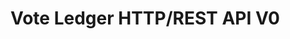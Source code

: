 # Vote Ledger HTTP/REST API V0
<!-- markdownlint-disable no-inline-html -->
<!-- We embed the API Docs directly with RAW HTML. -->

<!-- 1. Close the Div amd Main that mdBook creates for us. -->
</main>
</div>

<!-- 2. Define a Style for the API Container (Which fills the available width) -->
<style>
    body {
        display: flex;
        flex-direction: column;
        height: 100vh;
    }
    .api-container {
        flex: 1 0 0;
        overflow: hidden;
    }
</style>

<!-- 3. Use the newly defined style for our API Docs. -->
<div class="api-container">
<!-- 4. Change the apiDescriptionUrl to point to the documentation .json file. -->
<elements-api
  apiDescriptionUrl="../core-ledger-doc/api/v0.yaml"
  router="memory"
  layout="sidebar"
/>
</div>

<!-- 5. Load the OpenAPI Viewer and Stylesheet LAST. -->
<script src="https://unpkg.com/@stoplight/elements/web-components.min.js"></script>
<link rel="stylesheet" href="https://unpkg.com/@stoplight/elements/styles.min.css">

<!-- 6. Re-open the div and main so the rest of the auto-generated content works. -->
<div id="content" class="content">
<main>
